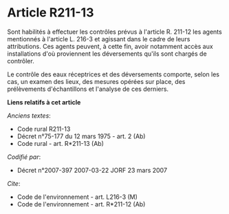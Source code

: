 # Article R211-13

Sont habilités à effectuer les contrôles prévus à l'article R. 211-12 les agents mentionnés à l'article L. 216-3 et agissant
dans le cadre de leurs attributions. Ces agents peuvent, à cette fin, avoir notamment accès aux installations d'où
proviennent les déversements qu'ils sont chargés de contrôler.

Le contrôle des eaux réceptrices et des déversements comporte, selon les cas, un examen des lieux, des mesures opérées sur
place, des prélèvements d'échantillons et l'analyse de ces derniers.

**Liens relatifs à cet article**

_Anciens textes_:

  - Code rural R211-13
  - Décret n°75-177 du 12 mars 1975 - art. 2 (Ab)
  - Code rural - art. R*211-13 (Ab)

_Codifié par_:

  - Décret n°2007-397 2007-03-22 JORF 23 mars 2007

_Cite_:

  - Code de l'environnement - art. L216-3 (M)
  - Code de l'environnement - art. R*211-12 (Ab)

